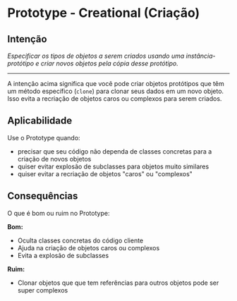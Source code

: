 # Prototype - Creational (Criação)

## Intenção

_Especificar os tipos de objetos a serem criados usando uma instância-protótipo e criar novos objetos pela cópia desse protótipo._

---

A intenção acima significa que você pode criar objetos protótipos que têm um método específico (`clone`) para clonar seus dados em um novo objeto. Isso evita a recriação de objetos caros ou complexos para serem criados.

## Aplicabilidade

Use o Prototype quando:

- precisar que seu código não dependa de classes concretas para a criação de novos objetos
- quiser evitar explosão de subclasses para objetos muito similares
- quiser evitar a recriação de objetos "caros" ou "complexos"

## Consequências

O que é bom ou ruim no Prototype:

**Bom:**

- Oculta classes concretas do código cliente
- Ajuda na criação de objetos caros ou complexos
- Evita a explosão de subclasses

**Ruim:**

- Clonar objetos que que tem referências para outros objetos pode ser super complexos